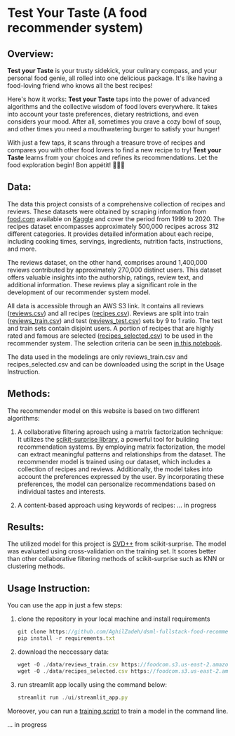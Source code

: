 # Test Your Taste (A food recommender system)

## Overview:

**Test your Taste** is your trusty sidekick, your culinary compass, and your personal food genie, all rolled into one delicious package. It's like having a food-loving friend who knows all the best recipes!

Here's how it works: **Test your Taste** taps into the power of advanced algorithms and the collective wisdom of food lovers everywhere. It takes into account your taste preferences, dietary restrictions, and even considers your mood. After all, sometimes you crave a cozy bowl of soup, and other times you need a mouthwatering burger to satisfy your hunger!

With just a few taps, it scans through a treasure trove of recipes and compares you with other food lovers to find a new recipe to try! **Test your Taste** learns from your choices and refines its recommendations. Let the food exploration begin! Bon appétit! 🌮🍕🍣

## Data:

The data this project consists of a comprehensive collection of recipes and reviews. 
These datasets were obtained by scraping information from [food.com](www.food.com) available on [Kaggle](https://www.kaggle.com/datasets/irkaal/foodcom-recipes-and-reviews)  and cover the period from 1999 to 2020. 
The recipes dataset encompasses approximately 500,000 recipes across 312 different categories. 
It provides detailed information about each recipe, including cooking times, servings, ingredients, nutrition facts, instructions, and more.

The reviews dataset, on the other hand, comprises around 1,400,000 reviews contributed by approximately 270,000 distinct users. 
This dataset offers valuable insights into the authorship, ratings, review text, and additional information. 
These reviews play a significant role in the development of our recommender system model.

All data is accessible through an AWS S3 link. It contains all reviews ([reviews.csv](https://foodcom.s3.us-east-2.amazonaws.com/reviews.csv)) and all recipes ([recipes.csv](https://foodcom.s3.us-east-2.amazonaws.com/recipes.csv)).
Reviews are split into train ([reviews_train.csv](https://foodcom.s3.us-east-2.amazonaws.com/reviews_train.csv)) and test ([reviews_test.csv](https://foodcom.s3.us-east-2.amazonaws.com/reviews_test.csv)) sets by 9 to 1 ratio. The test and train sets contain disjoint users.
A portion of recipes that are highly rated and famous are selected ([recipes_selected.csv](https://foodcom.s3.us-east-2.amazonaws.com/recipes_selected.csv)) to be used in the recommender system. The selection criteria can be seen [in this notebook](./notebooks/data_cleaning.ipynb).

The data used in the modelings are only reviews_train.csv and recipes_selected.csv and can be downloaded using the script in the Usage Instruction.

## Methods:

The recommender model on this website is based on two different algorithms:

1. A collaborative filtering aproach using a matrix factorization technique: 
It utilizes the [scikit-surprise library](https://surpriselib.com/), a powerful tool for building recommendation systems. 
By employing matrix factorization, the model can extract meaningful patterns and relationships from the dataset. 
The recommender model is trained using our dataset, which includes a collection of recipes and reviews. 
Additionally, the model takes into account the preferences expressed by the user. 
By incorporating these preferences, the model can personalize recommendations based on individual tastes and interests.

2. A content-based approach using keywords of recipes:
... in progress

## Results:

The utilized model for this project is [SVD++](https://surprise.readthedocs.io/en/stable/matrix_factorization.html) from scikit-surprise. The model was evaluated using cross-validation on the training set. It scores better than other collaborative filtering methods of scikit-surprise such as KNN or clustering methods.

## Usage Instruction:

You can use the app in just a few steps:
1. clone the repository in your local machine and install requirements
    ```js
    git clone https://github.com/AghilZadeh/dsml-fullstack-food-recommender/
    pip install -r requirements.txt
    ```
3. download the neccessary data:
    ```js
    wget -O ./data/reviews_train.csv https://foodcom.s3.us-east-2.amazonaws.com/reviews_train.csv
    wget -O ./data/recipes_selected.csv https://foodcom.s3.us-east-2.amazonaws.com/recipes_selected.csv
    ```
4. run streamlit app locally using the command below:
    ```js
    streamlit run ./ui/streamlit_app.py
    ```

Moreover, you can run a [training script](./scripts/train.py) to train a model in the command line. 

... in progress

